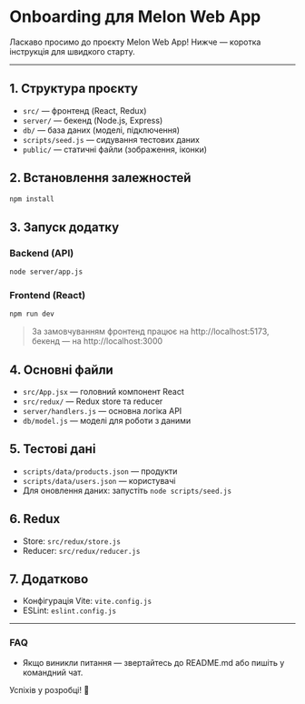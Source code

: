# Onboarding для Melon Web App

Ласкаво просимо до проєкту Melon Web App! Нижче — коротка інструкція для швидкого старту.

---

## 1. Структура проєкту

- `src/` — фронтенд (React, Redux)
- `server/` — бекенд (Node.js, Express)
- `db/` — база даних (моделі, підключення)
- `scripts/seed.js` — сидування тестових даних
- `public/` — статичні файли (зображення, іконки)

## 2. Встановлення залежностей

```bash
npm install
```

## 3. Запуск додатку

### Backend (API)

```bash
node server/app.js
```

### Frontend (React)

```bash
npm run dev
```

> За замовчуванням фронтенд працює на http://localhost:5173, бекенд — на http://localhost:3000

## 4. Основні файли

- `src/App.jsx` — головний компонент React
- `src/redux/` — Redux store та reducer
- `server/handlers.js` — основна логіка API
- `db/model.js` — моделі для роботи з даними

## 5. Тестові дані

- `scripts/data/products.json` — продукти
- `scripts/data/users.json` — користувачі
- Для оновлення даних: запустіть `node scripts/seed.js`

## 6. Redux

- Store: `src/redux/store.js`
- Reducer: `src/redux/reducer.js`

## 7. Додатково

- Конфігурація Vite: `vite.config.js`
- ESLint: `eslint.config.js`

---

### FAQ

- Якщо виникли питання — звертайтесь до README.md або пишіть у командний чат.

Успіхів у розробці! 🚀
